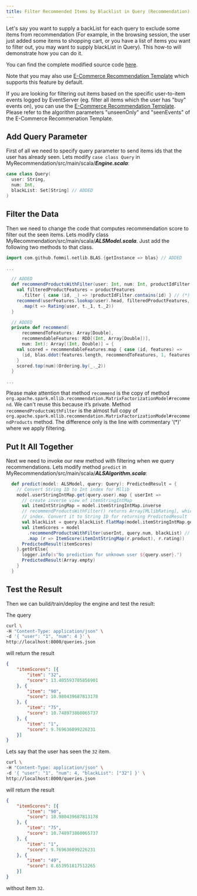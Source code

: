 ```yaml
---
title: Filter Recommended Items by Blacklist in Query (Recommendation)
---
```


<!--
Licensed to the Apache Software Foundation (ASF) under one or more
contributor license agreements.  See the NOTICE file distributed with
this work for additional information regarding copyright ownership.
The ASF licenses this file to You under the Apache License, Version 2.0
(the "License"); you may not use this file except in compliance with
the License.  You may obtain a copy of the License at

    http://www.apache.org/licenses/LICENSE-2.0

Unless required by applicable law or agreed to in writing, software
distributed under the License is distributed on an "AS IS" BASIS,
WITHOUT WARRANTIES OR CONDITIONS OF ANY KIND, either express or implied.
See the License for the specific language governing permissions and
limitations under the License.
-->

Let's say you want to supply a backList for each query to exclude some items from recommendation (For example, in the browsing session, the user just added some items to shopping cart, or you have a list of items you want to filter out, you may want to supply blackList in Query). This how-to will demonstrate how you can do it.

You can find the complete modified source code [here](https://github.com/apache/predictionio/tree/develop/examples/scala-parallel-recommendation/blacklist-items).

Note that you may also use [E-Commerce Recommendation Template](/templates/ecommercerecommendation/quickstart/) which supports this feature by default.

If you are looking for filtering out items based on the specific user-to-item events logged by EventServer (eg. filter all items which the user has "buy" events on), you can use the [E-Commerce Recommendation Template](/templates/ecommercerecommendation/quickstart/). Please refer to the algorithm parameters "unseenOnly" and "seenEvents" of the E-Commerce Recommenation Template.

## Add Query Parameter

First of all we need to specify query parameter to send items ids that the user has already seen.
Lets modify `case class Query` in MyRecommendation/src/main/scala/***Engine.scala***:

```scala
case class Query(
  user: String,
  num: Int,
  blackList: Set[String] // ADDED
)
```

## Filter the Data

Then we need to change the code that computes recommendation score to filter out the seen items.
Lets modify class MyRecommendation/src/main/scala/***ALSModel.scala***. Just add the following two methods to that class.

```scala
import com.github.fommil.netlib.BLAS.{getInstance => blas} // ADDED

...

  // ADDED
  def recommendProductsWithFilter(user: Int, num: Int, productIdFilter: Set[Int]) = {
    val filteredProductFeatures = productFeatures
      .filter { case (id, _) => !productIdFilter.contains(id) } // (*)
    recommend(userFeatures.lookup(user).head, filteredProductFeatures, num)
      .map(t => Rating(user, t._1, t._2))
  }

  // ADDED
  private def recommend(
      recommendToFeatures: Array[Double],
      recommendableFeatures: RDD[(Int, Array[Double])],
      num: Int): Array[(Int, Double)] = {
    val scored = recommendableFeatures.map { case (id, features) =>
      (id, blas.ddot(features.length, recommendToFeatures, 1, features, 1))
    }
    scored.top(num)(Ordering.by(_._2))
  }

...

```

Please make attention that method `recommend` is the copy of method `org.apache.spark.mllib.recommendation.MatrixFactorizationModel#recommend`. We can't reuse this because it’s private.
Method `recommendProductsWithFilter` is the almost full copy of `org.apache.spark.mllib.recommendation.MatrixFactorizationModel#recommendProducts` method. The difference only is the line with commentary ‘(*)’ where we apply filtering.

## Put It All Together

Next we need to invoke our new method with filtering when we query recommendations.
Lets modify method `predict` in MyRecommendation/src/main/scala/***ALSAlgorithm.scala***:

```scala
  def predict(model: ALSModel, query: Query): PredictedResult = {
    // Convert String ID to Int index for Mllib
    model.userStringIntMap.get(query.user).map { userInt =>
      // create inverse view of itemStringIntMap
      val itemIntStringMap = model.itemStringIntMap.inverse
      // recommendProductsWithFilter() returns Array[MLlibRating], which uses item Int
      // index. Convert it to String ID for returning PredictedResult
      val blackList = query.blackList.flatMap(model.itemStringIntMap.get) // ADDED
      val itemScores = model
        .recommendProductsWithFilter(userInt, query.num, blackList) // MODIFIED
        .map (r => ItemScore(itemIntStringMap(r.product), r.rating))
      PredictedResult(itemScores)
    }.getOrElse{
      logger.info(s"No prediction for unknown user ${query.user}.")
      PredictedResult(Array.empty)
    }
  }
```

## Test the Result

Then we can build/train/deploy the engine and test the result:

The query

```bash
curl \
-H "Content-Type: application/json" \
-d '{ "user": "1", "num": 4 }' \
http://localhost:8000/queries.json
```

will return the result

```json
{
    "itemScores": [{
        "item": "32",
        "score": 13.405593705856901
    }, {
        "item": "90",
        "score": 10.980439687813178
    }, {
        "item": "75",
        "score": 10.748973860065737
    }, {
        "item": "1",
        "score": 9.769636099226231
    }]
}
```

Lets say that the user has seen the `32` item.

```bash
curl \
-H "Content-Type: application/json" \
-d '{ "user": "1", "num": 4, "blackList": ["32"] }' \
http://localhost:8000/queries.json
```

will return the result

```json
{
    "itemScores": [{
        "item": "90",
        "score": 10.980439687813178
    }, {
        "item": "75",
        "score": 10.748973860065737
    }, {
        "item": "1",
        "score": 9.769636099226231
    }, {
        "item": "49",
        "score": 8.653951817512265
    }]
}
```

without item `32`.
